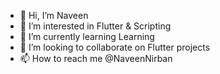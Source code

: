 - 👋 Hi, I’m Naveen
- 👀 I’m interested in Flutter & Scripting
- 🌱 I’m currently learning Learning
- 💞️ I’m looking to collaborate on Flutter projects
- 📫 How to reach me @NaveenNirban

<!---
myndsol-naveen/myndsol-naveen is a ✨ special ✨ repository because its `README.md` (this file) appears on your GitHub profile.
You can click the Preview link to take a look at your changes.
--->
